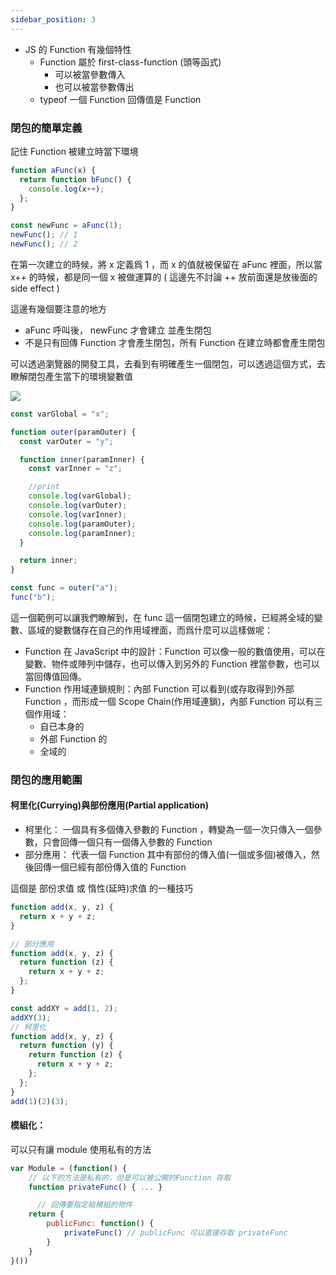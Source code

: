 ```yaml
---
sidebar_position: 3
---
```


- JS 的 Function 有幾個特性
  - Function 屬於 first-class-function (頭等函式)
    - 可以被當參數傳入
    - 也可以被當參數傳出
  - typeof 一個 Function 回傳值是 Function

### 閉包的簡單定義

記住 Function 被建立時當下環境

```jsx
function aFunc(x) {
  return function bFunc() {
    console.log(x++);
  };
}

const newFunc = aFunc(1);
newFunc(); // 1
newFunc(); // 2
```

在第一次建立的時候，將 x 定義爲 1 ，而 x 的值就被保留在 aFunc 裡面，所以當 x++ 的時候，都是同一個 x 被做運算的 ( 這邊先不討論 ++ 放前面還是放後面的 side effect )

這邊有幾個要注意的地方

- aFunc 呼叫後， newFunc 才會建立 並產生閉包
- 不是只有回傳 Function 才會產生閉包，所有 Function 在建立時都會產生閉包

可以透過瀏覽器的開發工具，去看到有明確產生一個閉包，可以透過這個方式，去瞭解閉包產生當下的環境變數值

![](https://i.imgur.com/UeQPyca.png)

```jsx
const varGlobal = "x";

function outer(paramOuter) {
  const varOuter = "y";

  function inner(paramInner) {
    const varInner = "z";

    //print
    console.log(varGlobal);
    console.log(varOuter);
    console.log(varInner);
    console.log(paramOuter);
    console.log(paramInner);
  }

  return inner;
}

const func = outer("a");
func("b");
```

這一個範例可以讓我們瞭解到，在 func 這一個閉包建立的時候，已經將全域的變數、區域的變數儲存在自己的作用域裡面，而爲什麼可以這樣做呢：

- Function 在 JavaScript 中的設計：Function 可以像一般的數值使用，可以在變數、物件或陣列中儲存，也可以傳入到另外的 Function 裡當參數，也可以當回傳值回傳。
- Function 作用域連鎖規則：內部 Function 可以看到(或存取得到)外部 Function ，而形成一個 Scope Chain(作用域連鎖)，內部 Function 可以有三個作用域：
  - 自已本身的
  - 外部 Function 的
  - 全域的

### 閉包的應用範圍

#### 柯里化(Currying)與部份應用(Partial application)

- 柯里化： 一個具有多個傳入參數的 Function ，轉變為一個一次只傳入一個參數，只會回傳一個只有一個傳入參數的 Function
- 部分應用： 代表一個 Function 其中有部份的傳入值(一個或多個)被傳入，然後回傳一個已經有部份傳入值的 Function

這個是 部份求值 或 惰性(延時)求值 的一種技巧

```jsx
function add(x, y, z) {
  return x + y + z;
}

// 部分應用
function add(x, y, z) {
  return function (z) {
    return x + y + z;
  };
}

const addXY = add(1, 2);
addXY(3);
// 柯里化
function add(x, y, z) {
  return function (y) {
    return function (z) {
      return x + y + z;
    };
  };
}
add(1)(2)(3);
```

#### 模組化：

可以只有讓 module 使用私有的方法

```jsx
var Module = (function() {
    // 以下的方法是私有的，但是可以被公開的Function 存取
    function privateFunc() { ... }

      // 回傳要指定給模組的物件
    return {
        publicFunc: function() {
            privateFunc() // publicFunc 可以直接存取 privateFunc
        }
    }
}())
```
